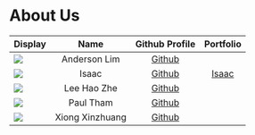 # About Us

Display | Name  | Github Profile | Portfolio 
--------|:-----:|:--------------:|:---------:
![](https://via.placeholder.com/100.png?text=Photo) | Anderson Lim | [Github](https://github.com/Holy-An)
![](https://avatars.githubusercontent.com/u/141603285?s=400&u=bf5b9eb5fde9c6bd5ab3f007f24ca6db6e24870b&v=4) | Isaac | [Github](https://github.com/isaacsaw25) | [Isaac](./team/isaacsaw25)
![](https://picsum.photos/seed/picsum/200/300) | Lee Hao Zhe | [Github](https://github.com/ehz0ah)
![](https://via.placeholder.com/100.png?text=Photo) | Paul Tham | [Github](https://github.com/paulktham)
![](https://via.placeholder.com/100.png?text=Photo) | Xiong Xinzhuang | [Github](https://github.com/ThisisXXZ)
